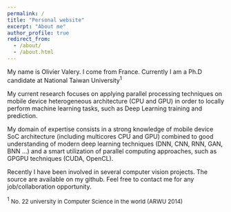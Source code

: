 ```yaml
---
permalink: /
title: "Personal website"
excerpt: "About me"
author_profile: true
redirect_from: 
  - /about/
  - /about.html
---
```

My name is Olivier Valery. I come from France. Currently I am a Ph.D candidate at National Taiwan University<sup>1</sup> 

My current research focuses on applying parallel processing techniques on mobile device heterogeneous architecture (CPU and GPU) in order to locally perform machine learning tasks, such as Deep Learning training and prediction.

My domain of expertise consists in a strong knowledge of mobile device SoC architecture (including multicores CPU and GPU) combined to good understanding of modern deep learning techniques (DNN, CNN, RNN, GAN, BNN ...) and a smart utilization of parallel computing approaches, such as GPGPU techniques (CUDA, OpenCL). 

Recently I have been involved in several computer vision projects. The source are available on my github. Feel free to contact me for any job/collaboration opportunity.

<sup >1</sup> <font size="2">No. 22 university in Computer Science in the world (ARWU 2014)</font>
